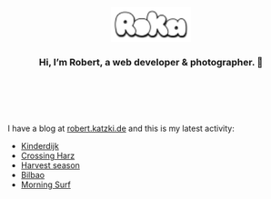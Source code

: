 <div align="center">
  <br>
  <br>
  <br>
  <br>
  <a href="https://robert.katzki.de/">
    <img width="140" src="https://github.com/ro-ka/ro-ka/blob/master/logo.svg" alt="Roka">
  </a>
  <br>
  <h3>Hi, I’m Robert, a web developer & photographer. 👋</h3>
 
  <br>
  <br>
  <br>
  <br>
</div>

I have a blog at [robert.katzki.de](https://robert.katzki.de/) and this is my latest activity:
<!-- BLOG-POST-LIST:START -->
- [Kinderdijk](https://robert.katzki.de/photos/2025/kinderdijk)
- [Crossing Harz](https://robert.katzki.de/photos/2025/crossing-harz)
- [Harvest season](https://robert.katzki.de/photos/2025/harvest-season)
- [Bilbao](https://robert.katzki.de/photos/2025/bilbao)
- [Morning Surf](https://robert.katzki.de/photos/2025/morning-surf)
<!-- BLOG-POST-LIST:END -->
